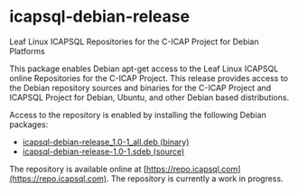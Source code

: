 # icapsql-debian-release
Leaf Linux ICAPSQL Repositories for the C-ICAP Project for Debian Platforms

This package enables Debian apt-get access to the Leaf Linux ICAPSQL online Repositories for the C-ICAP Project. This release provides access to the Debian repository sources and binaries for the C-ICAP Project and ICAPSQL Project for Debian, Ubuntu, and other Debian based distributions.

Access to the repository is enabled by installing the following Debian packages:

- [icapsql-debian-release_1.0-1_all.deb (binary)](https://github.com/jeffmerkey/icapsql-debian-release/releases/download/v1.0/icapsql-debian-release_1.0-1_all.deb)
- [icapsql-debian-release-1.0-1.sdeb (source)](https://github.com/jeffmerkey/icapsql-debian-release/releases/download/v1.0/icapsql-debian-release-1.0-1.sdeb)

The repository is available online at [https://repo.icapsql.com](https://repo.icapsql.com).  The repository is currently a work in progress.

